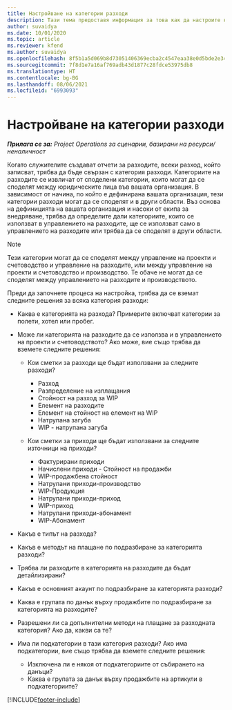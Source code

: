 ```yaml
---
title: Настройване на категории разходи
description: Тази тема предоставя информация за това как да настроите категории разходи и споделени категории за отчети за разходите.
author: suvaidya
ms.date: 10/01/2020
ms.topic: article
ms.reviewer: kfend
ms.author: suvaidya
ms.openlocfilehash: 8f5b1a5d069b8d73051406369ecba2c4547eaa38e0d5bde2e34f52c5b7b724bd
ms.sourcegitcommit: 7f8d1e7a16af769adb43d1877c28fdce53975db8
ms.translationtype: HT
ms.contentlocale: bg-BG
ms.lasthandoff: 08/06/2021
ms.locfileid: "6993093"
---
```

# <a name="set-up-expense-categories"></a>Настройване на категории разходи

_**Прилага се за:** Project Operations за сценарии, базирани на ресурси/неналичност_

Когато служителите създават отчети за разходите, всеки разход, който записват, трябва да бъде свързан с категория разходи. Категориите на разходите се извличат от споделени категории, които могат да се споделят между юридическите лица във вашата организация. В зависимост от начина, по който е дефинирана вашата организация, тези категории разходи могат да се споделят и в други области. Въз основа на дефиницията на вашата организация и насоки от екипа за внедряване, трябва да определите дали категориите, които се използват в управлението на разходите, ще се използват само в управлението на разходите или трябва да се споделят в други области.

> [!NOTE]
> Тези категории могат да се споделят между управление на проекти и счетоводство и управление на разходите, или между управление на проекти и счетоводство и производство. Те обаче не могат да се споделят между управлението на разходите и производството.

Преди да започнете процеса на настройка, трябва да се вземат следните решения за всяка категория разходи:

- Каква е категорията на разхода? Примерите включват категории за полети, хотел или пробег.
- Може ли категорията на разходите да се използва и в управлението на проекти и счетоводството? Ако може, вие също трябва да вземете следните решения:

    - Кои сметки за разходи ще бъдат използвани за следните разходи?

        - Разход
        - Разпределение на изплащания
        - Стойност на разход за WIP
        - Елемент на разходите
        - Елемент на стойност на елемент на WIP
        - Натрупана загуба
        - WIP - натрупана загуба

    - Кои сметки за приходи ще бъдат използвани за следните източници на приходи?

        - Фактурирани приходи
        - Начислени приходи - Стойност на продажби
        - WIP-продажбена стойност
        - Натрупани приходи-производство
        - WIP-Продукция
        - Натрупани приходи-приход
        - WIP-приход
        - Натрупани приходи-абонамент
        - WIP-Абонамент

- Какъв е типът на разхода?
- Какъв е методът на плащане по подразбиране за категорията разходи?
- Трябва ли разходите в категорията на разходите да бъдат детайлизирани?
- Какъв е основният акаунт по подразбиране за категорията разходи?
- Каква е групата по данък върху продажбите по подразбиране за категорията на разходите?
- Разрешени ли са допълнителни методи на плащане за разходната категория? Ако да, какви са те?
- Има ли подкатегории в тази категория разходи? Ако има подкатегории, вие също трябва да вземете следните решения:

    - Изключена ли е някоя от подкатегориите от събирането на данъци?
    - Каква е групата за данък върху продажбите на артикули в подкатегориите?


[!INCLUDE[footer-include](../includes/footer-banner.md)]